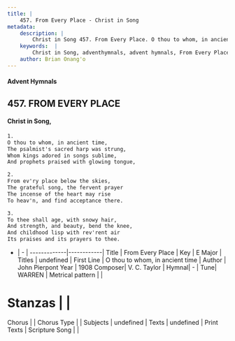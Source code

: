 ```yaml
---
title: |
    457. From Every Place - Christ in Song
metadata:
    description: |
        Christ in Song 457. From Every Place. O thou to whom, in ancient time, The psalmist's sacred harp was strung, Whom kings adored in songs sublime, And prophets praised with glowing tongue,
    keywords:  |
        Christ in Song, adventhymnals, advent hymnals, From Every Place, O thou to whom, in ancient time. 
    author: Brian Onang'o
---
```


#### Advent Hymnals
## 457. FROM EVERY PLACE
####  Christ in Song,

```txt
1.
O thou to whom, in ancient time,
The psalmist's sacred harp was strung,
Whom kings adored in songs sublime,
And prophets praised with glowing tongue,

2.
From ev'ry place below the skies,
The grateful song, the fervent prayer
The incense of the heart may rise
To heav'n, and find acceptance there.

3.
To thee shall age, with snowy hair,
And strength, and beauty, bend the knee,
And childhood lisp with rev'rent air
Its praises and its prayers to thee.

```

- |   -  |
-------------|------------|
Title | From Every Place |
Key | E Major |
Titles | undefined |
First Line | O thou to whom, in ancient time |
Author | John Pierpont
Year | 1908
Composer| V. C. Taylor |
Hymnal|  - |
Tune| WARREN |
Metrical pattern | |
# Stanzas |  |
Chorus |  |
Chorus Type |  |
Subjects | undefined |
Texts | undefined |
Print Texts | 
Scripture Song |  |
    

